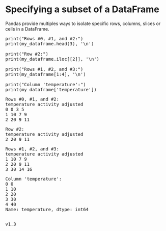 
# Specifying a subset of a DataFrame

Pandas provide multiples ways to isolate specific rows, columns, slices or cells in a DataFrame.

<pre>
print("Rows #0, #1, and #2:")
print(my_dataframe.head(3), '\n')

print("Row #2:")
print(my_dataframe.iloc[[2]], '\n')

print("Rows #1, #2, and #3:")
print(my_dataframe[1:4], '\n')

print("Column 'temperature':")
print(my_dataframe['temperature'])
</pre>

<samp>
Rows #0, #1, and #2:<br>
   temperature  activity  adjusted<br>
0            0         3         5<br>
1           10         7         9<br>
2           20         9        11<br> 

   
Row #2:<br>
   temperature  activity  adjusted<br>
2           20         9        11 <br>

   
Rows #1, #2, and #3:<br>
   temperature  activity  adjusted<br>
1           10         7         9<br>
2           20         9        11<br>
3           30        14        16 <br>

   
Column 'temperature':<br>
0     0<br>
1    10<br>
2    20<br>
3    30<br>
4    40<br>
Name: temperature, dtype: int64
</samp>

<br>
v1.3
